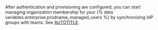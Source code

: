 After authentication and provisioning are configured, you can start managing organization membership for your {% data variables.enterprise.prodname_managed_users %} by synchronizing IdP groups with teams. See [AUTOTITLE](/admin/identity-and-access-management/using-enterprise-managed-users-for-iam/managing-team-memberships-with-identity-provider-groups).
